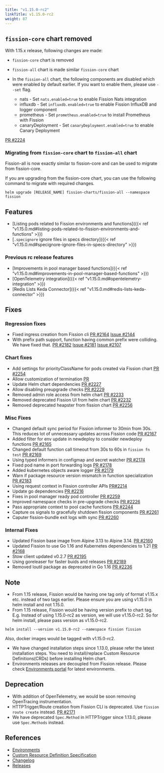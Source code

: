 ```yaml
---
title: "v1.15.0-rc2"
linkTitle: v1.15.0-rc2
weight: 87
---
```


## `fission-core` chart removed

With 1.15.x release, following changes are made:

- `fission-core` chart is removed
- `fission-all` chart is made similar `fission-core` chart
- In the `fission-all` chart, the following components are disabled which were enabled by default earlier. If you want to enable them, please use `--set` flag.

  - nats - Set `nats.enabled=true` to enable Fission Nats integration
  - influxdb - Set `influxdb.enabled=true` to enable Fission InfluxDB and logger component
  - prometheus - Set `prometheus.enabled=true` to install Prometheus with Fission
  - canaryDeployment - Set `canaryDeployment.enabled=true` to enable Canary Deployment

[PR #2224](https://github.com/fission/fission/pull/2224)

### Migrating from `fission-core` chart to `fission-all` chart

Fission-all is now exactly similar to fission-core and can be used to migrate from fission-core.

If you are upgrading from the fission-core chart, you can use the following command to migrate with required changes.

```console
helm upgrade [RELEASE_NAME] fission-charts/fission-all --namespace fission
```

## Features

- [Listing pods related to Fission environments and functions]({{< ref "v1.15.0.md#listing-pods-related-to-fission-environments-and-functions" >}})
- [`.specignore` ignore files in specs directory]({{< ref "v1.15.0.md#specignore-ignore-files-in-specs-directory" >}})

### Previous rc release features

- [Improvements in pool manager based functions]({{< ref "v1.15.0.md#improvements-in-pool-manager-based-functions" >}})
- [OpenTelemetry integration]({{< ref "v1.15.0.md#opentelemetry-integration" >}})
- [Redis Lists Keda Connector]({{< ref "v1.15.0.md#redis-lists-keda-connector" >}})

## Fixes

### Regression fixes

- Fixed ingress creation from Fission cli [PR #2164](https://github.com/fission/fission/pull/2164) [Issue #2144](https://github.com/fission/fission/issues/2144)
- With prefix path support, function having common prefix were colliding. We have fixed that. [PR #2182](https://github.com/fission/fission/pull/2182) [Issue #2181](https://github.com/fission/fission/issues/2181) [Issue #2107](https://github.com/fission/fission/issues/2107)

### Chart fixes

- Add settings for priorityClassName for pods created via Fission chart [PR #2254](https://github.com/fission/fission/pull/2254)
- Allow customization of termination [PR](https://github.com/fission/fission/pull/2255)
- Update Helm chart dependencies [PR #2227](https://github.com/fission/fission/pull/2227)
- Allow disabling preupgrade checks [PR #2229](https://github.com/fission/fission/pull/2229)
- Removed admin role access from helm chart [PR #2233](https://github.com/fission/fission/pull/2233)
- Removed deprecated Fission UI from helm chart [PR #2232](https://github.com/fission/fission/pull/2232)
- Removed deprecated heapster from fission chart [PR #2256](https://github.com/fission/fission/pull/2256)

### Misc Fixes

- Changed default sync period for Fission informer to 30min from 30s. This reduces lot of unnecessary updates across Fission code [PR #2167](https://github.com/fission/fission/pull/2167)
- Added filter for env update in newdeploy to consider newdeploy functions [PR #2165](https://github.com/fission/fission/pull/2165)
- Changed default function call timeout from 30s to 60s in `fission fn test` [PR #2169](https://github.com/fission/fission/pull/2169)
- Using typed informers in configmap and secret watcher [PR #2174](https://github.com/fission/fission/pull/2174)
- Fixed pod name in port forwarding logs [PR #2178](https://github.com/fission/fission/pull/2178)
- Added kubernetes objects aware logger [PR #2179](https://github.com/fission/fission/pull/2179)
- Warn if package resource version mismatch in function specialization [PR #2183](https://github.com/fission/fission/pull/2183)
- Using request context in Fission controller APIs [PR#2214](https://github.com/fission/fission/pull/2214)
- Update go dependencies [PR #2216](https://github.com/fission/fission/pull/2216)
- Fixes in pool manager ready pod controller [PR #2259](https://github.com/fission/fission/pull/2259)
- Improved namespace checks in pre-upgrade checks [PR #2226](https://github.com/fission/fission/pull/2226)
- Pass appropriate context to pool cache functions [PR #2244](https://github.com/fission/fission/pull/2244)
- Capture os signals to gracefully shutdown fission components [PR #2261](https://github.com/fission/fission/pull/2261)
- Caputer fission-bundle exit logs with sync [PR #2260](https://github.com/fission/fission/pull/2260)

### Internal Fixes

- Updated Fission base image from Alpine 3.13 to Alpine 3.14. [PR #2160](https://github.com/fission/fission/pull/2160)
- Updated Fission to use Go 1.16 and Kubernetes dependencies to 1.21 [PR #2168](https://github.com/fission/fission/pull/2168)
- Stow client updated v0.2.7 [PR #2195](https://github.com/fission/fission/pull/2195)
- Using goreleaser for faster buids and releases [PR #2189](https://github.com/fission/fission/pull/2189)
- Removed Ioutil package as deprecated in Go 1.16 [PR #2236](https://github.com/fission/fission/pull/2236)

## Note

- From 1.15 release, Fission would be having one tag only of format v1.15.x etc. instead of two tags earlier. Please ensure you are using v1.15.0 in helm install and not 1.15.0.
- From 1.15 release, Fission would be having version prefix to chart tag.
  E.g. Instead of using 1.15.0-rc2 as version, we will use v1.15.0-rc2.
  So for helm install, please pass version as v1.15.0-rc2.

```shell
helm install --version v1.15.0-rc2 --namespace fission fission
```

Also, docker images would be tagged with v1.15.0-rc2.

- We have changed installation steps since 1.13.0, please refer the latest installation steps. You need to install/replace Custom Resource Definitions(CRDs) before installing Helm chart.
- Environments releases are decoupled from Fission release. Please check [Environments portal](/environments/) for latest environments.

## Deprecation

- With addition of OpenTelemetry, we would be soon removing OpenTracing instrumentation.
- HTTPTrigger/Route creation from Fission CLI is deprecated. Use `fission route create` instead. [PR #2171](https://github.com/fission/fission/pull/2171)
- We have deprecated `Spec.Method` in HTTPTrigger since 1.13.0, please use `Spec.Methods` instead.

## References

- [Environments](/environments/)
- [Custom Resource Definition Specification](https://doc.crds.dev/github.com/fission/fission)
- [Changelog](https://github.com/fission/fission/blob/master/CHANGELOG.md)
- [Releases](https://github.com/fission/fission/releases)
